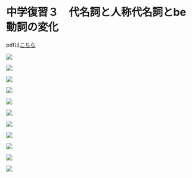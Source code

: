 # 中学復習３　代名詞と人称代名詞とbe動詞の変化

pdfは[こちら](https://drive.google.com/file/d/1lzBdYLgoFmGnHOpvv_QIoFogYOCTPpVQ/view?usp=sharing)  

![](03/01.png)  

![](03/02.png)  

![](03/03.png)  

![](03/04.png)  

![](03/05.png)  

![](03/06.png)  

![](03/07.png)  

![](03/08.png)  

![](03/09.png)  

![](03/10.png)  

![](03/11.png)  